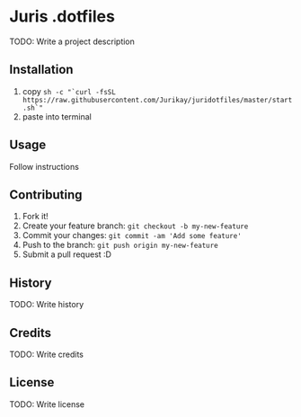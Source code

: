 <snippet>

# Juris .dotfiles

TODO: Write a project description

## Installation

1. copy ```sh -c "`curl -fsSL https://raw.githubusercontent.com/Jurikay/juridotfiles/master/start.sh`"```
2. paste into terminal

## Usage



Follow instructions

## Contributing

1. Fork it!
2. Create your feature branch: `git checkout -b my-new-feature`
3. Commit your changes: `git commit -am 'Add some feature'`
4. Push to the branch: `git push origin my-new-feature`
5. Submit a pull request :D

## History

TODO: Write history

## Credits

TODO: Write credits

## License

TODO: Write license
</snippet>
